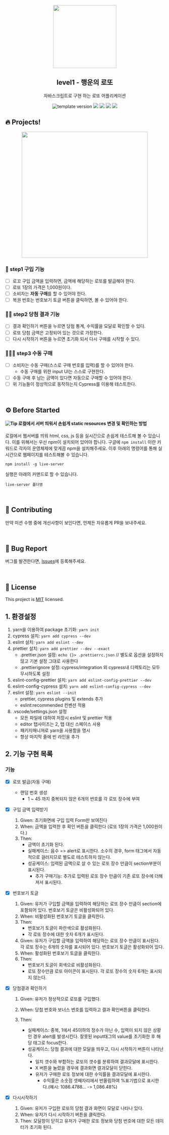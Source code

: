 <p align="middle" >
  <img width="200px;" src="./src/images/lotto_ball.png"/>
</p>
<h2 align="middle">level1 - 행운의 로또</h2>
<p align="middle">자바스크립트로 구현 하는 로또 어플리케이션</p>
<p align="middle">
<img src="https://img.shields.io/badge/version-1.0.0-blue?style=flat-square" alt="template version"/>
<img src="https://img.shields.io/badge/language-html-red.svg?style=flat-square"/>
<img src="https://img.shields.io/badge/language-css-blue.svg?style=flat-square"/>
<img src="https://img.shields.io/badge/language-js-yellow.svg?style=flat-square"/>
<a href="https://github.com/daybrush/moveable/blob/master/LICENSE" target="_blank">
  <img src="https://img.shields.io/github/license/daybrush/moveable.svg?style=flat-square&label=license&color=08CE5D"/>
  </a>
</p>

## 🔥 Projects!

<p align="middle">
  <img width="400" src="./src/images/lotto_ui.png">
</p>

### 🎯 step1 구입 기능

- [ ] 로꼬 구입 금액을 입력하면, 금액에 해당하는 로또를 발급해야 한다.
- [ ] 로또 1장의 가격은 1,000원이다.
- [ ] 소비자는 **자동 구매**를 할 수 있어야 한다.
- [ ] 복권 번호는 번호보기 토글 버튼을 클릭하면, 볼 수 있어야 한다.

### 🎯🎯 step2 당첨 결과 기능

- [ ] 결과 확인하기 버튼을 누르면 당첨 통계, 수익률을 모달로 확인할 수 있다.
- [ ] 로또 당첨 금액은 고정되어 있는 것으로 가정한다.
- [ ] 다시 시작하기 버튼을 누르면 초기화 되서 다시 구매를 시작할 수 있다.

### 🎯🎯🎯 step3 수동 구매

- [ ] 소비자는 수동 구매(스스로 구매 번호를 입력)를 할 수 있어야 한다.
  - 수동 구매를 위한 input UI는 스스로 구현한다.
- [ ] 수동 구매 후 남는 금액이 있다면 자동으로 구매할 수 있어야 한다.
- [ ] 위 기능들이 정상적으로 동작하는지 Cypress를 이용해 테스트한다.

<br>

## ⚙️ Before Started

#### <img alt="Tip" src="https://img.shields.io/static/v1.svg?label=&message=Tip&style=flat-square&color=673ab8"> 로컬에서 서버 띄워서 손쉽게 static resources 변경 및 확인하는 방법

로컬에서 웹서버를 띄워 html, css, js 등을 실시간으로 손쉽게 테스트해 볼 수 있습니다. 이를 위해서는 우선 npm이 설치되어 있어야 합니다. 구글에 `npm install` 이란 키워드로 각자의 운영체제에 맞게끔 npm을 설치해주세요. 이후 아래의 명령어를 통해 실시간으로 웹페이지를 테스트해볼 수 있습니다.

```
npm install -g live-server
```

실행은 아래의 커맨드로 할 수 있습니다.

```
live-server 폴더명
```

<br>

## 👏 Contributing

만약 미션 수행 중에 개선사항이 보인다면, 언제든 자유롭게 PR을 보내주세요.

<br>

## 🐞 Bug Report

버그를 발견한다면, [Issues](https://github.com/woowacourse/javascript-lotto/issues)에 등록해주세요.

<br>

## 📝 License

This project is [MIT](https://github.com/woowacourse/javascript-lotto/blob/main/LICENSE) licensed.

## 1. 환경설정

1. yarn을 이용하여 package 초기화: `yarn init`
2. cypress 설치: `yarn add cypress --dev`
3. eslint 설치: `yarn add eslint --dev`
4. prettier 설치: `yarn add prettier --dev --exact`
   - .prettier.json 설정: `echo {}> .prettierrc.json` // 별도로 옵션을 설정하지 않고 기본 설정 그대로 사용한다
   - .prettierignore 설정: cypress/integration 외 cypress내 디렉토리는 모두 무시하도록 설정
5. eslint-config-prettier 설치: `yarn add eslint-config-prettier --dev`
6. eslint-config-cypress 설치: `yarn add eslint-config-cypress --dev`
7. eslint 설정: `yarn eslint --init`
   - prettier, cypress plugins 및 extends 추가
   - eslint:recommended 컨벤션 적용
8. .vscode/settings.json 설정
   - 모든 파일에 대하여 저장시 eslint 및 prettier 적용
   - editor 탭사이즈는 2, 탭 대신 스페이스 사용
   - 패키지매니져로 yarn을 사용함을 명시
   - 항상 마지막 줄에 빈 라인을 추가

## 2. 기능 구현 목록

### 기능

- [x] 로또 발급(자동 구매)
  - 랜덤 번호 생성
    - 1 ~ 45 까지 중복되지 않은 6개의 번호를 각 로또 장수에 부여
- [x] 구입 금액 입력받기

  1. Given: 초기화면에 구입 입력 Form만 보여진다
  2. When: 금액을 입력한 후 확인 버튼을 클릭한다 (로또 1장의 가격은 1,000원이다.)
  3. Then:
     - 금액이 초기화 된다.
     - 실패케이스: 음수 => alert로 표시한다. 소수의 경우, form 태그에서 자동적으로 걸러지므로 별도로 테스트하지 않는다.
     - 성공케이스: 입력된 금액으로 살 수 있는 로또 장수 만큼이 section부분이 표시된다.
       - 추가 구매기능: 추가로 입력된 로또 장수 만큼이 기존 로또 장수에 더해져서 표시된다.

- [x] 번호보기 토글

  1. Given: 유저가 구입할 금액을 입력하여 해당하는 로또 장수 만큼이 section에 포함되어 있다. 번호보기 토글은 비활성화되어 있다.
  2. When: 비활성화된 번호보기 토글을 클릭한다.
  3. Then:
     - 번호보기 토글이 파란색으로 활성화된다.
     - 각 로또 장수에 대한 숫자 6개가 표시된다.
  4. Given: 유저가 구입할 금액을 입력하여 해당하는 로또 장수 만큼이 표시된다. 각 로또 장수는 6개의 숫자를 표시되어 있다. 번호보기 토글은 활성화되어 있다.
  5. When: 활성화된 번호보기 토글을 클릭한다.
  6. Then:
     - 번호보기 토글이 회색으로 비활성화된다.
     - 로또 장수만큼 로또 아이콘이 표시된다. 각 로또 장수의 숫자 6개는 표시되지 않는다.

- [x] 당첨결과 확인하기

  1. Given: 유저가 정상적으로 로또를 구입했다.
  2. When: 당첨 번호와 보너스 번호를 입력하고 결과 확인버튼을 클릭한다.
  3. Then:

     - 실패케이스: 중복, 1에서 45이하의 정수가 아닌 수, 입력이 되지 않은 상황인 경우 alert를 발생시킨다. 잘못된 input태그의 value를 초기화한 후 해당 태그로 focus한다.
     - 성공케이스: 당첨 결과에 대한 모달을 띄우고, 다시 시작하기 버튼이 나타난다.
       - 일치 갯수와 부합하는 로또의 갯수를 분류하여 결과모달에 표시한다.
       - X 버튼을 눌렀을 경우에 결과화면 결과모달이 닫힌다.
       - 유저가 구매한 로또 정보에 대한 수익률을 결과모달에 표시한다.
         - 수익률은 소숫점 셋째자리에서 반올림하여 %표기법으로 표시한다.(예시: 1086.4788... -> 1,086.48%)

- [x] 다시시작하기
  1. Given: 유저가 구입한 로또의 당첨 결과 화면이 모달로 나타나 있다.
  2. When: 유저가 다시 시작하기 버튼을 클릭한다.
  3. Then: 모달창이 닫히고 유저가 구매한 로또 정보와 당첨 번호에 대한 모든 데이터가 초기화 된다.
